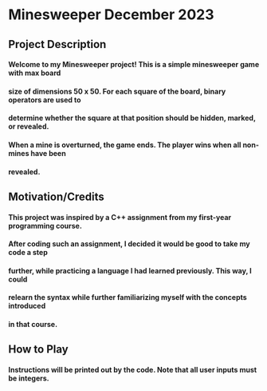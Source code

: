 # Minesweeper December 2023

## Project Description

#### Welcome to my Minesweeper project! This is a simple minesweeper game with max board 
#### size of dimensions 50 x 50. For each square of the board, binary operators are used to
#### determine whether the square at that position should be hidden, marked, or revealed.
#### When a mine is overturned, the game ends. The player wins when all non-mines have been
#### revealed. 

## Motivation/Credits

#### This project was inspired by a C++ assignment from my first-year programming course.
#### After coding such an assignment, I decided it would be good to take my code a step
#### further, while practicing a language I had learned previously. This way, I could
#### relearn the syntax while further familiarizing myself with the concepts introduced
#### in that course. 

## How to Play

#### Instructions will be printed out by the code. Note that all user inputs must be integers. 
